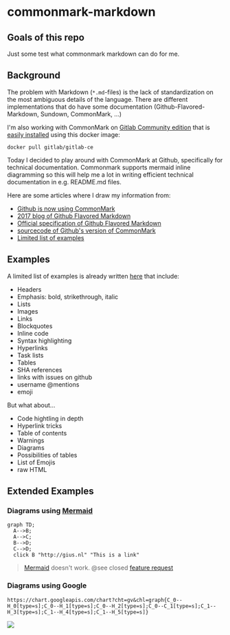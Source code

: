 # commonmark-markdown

## Goals of this repo

Just some test what commonmark markdown can do for me.

## Background

The problem with Markdown (`*.md`-files) is the lack of standardization on the most ambiguous details of the language. There are different implementations that do have some documentation (Github-Flavored-Markdown, Sundown, CommonMark, ...)

I'm also working with CommonMark on [Gitlab Community edition](https://about.gitlab.com/) that is [easily installed](https://hub.docker.com/r/gitlab/gitlab-ce/) using this docker image:

```docker
docker pull gitlab/gitlab-ce
```

Today I decided to play around with CommonMark at Github, specifically for technical documentation. Commonmark supports mermaid inline diagramming so this will help me a lot in writing efficient technical documentation in e.g. README.md files.

Here are some articles where I draw my information from:

- [Github is now using CommonMark](https://talk.commonmark.org/t/github-is-now-using-commonmark-and-a-modified-version-of-cmark/2365)
- [2017 blog of Github Flavored Markdown](https://github.blog/2017-03-14-a-formal-spec-for-github-markdown/)
- [Official specification of Github Flavored Markdown](https://github.github.com/gfm/)
- [sourcecode of Github's version of CommonMark](https://github.com/github/cmark-gfm)
- [Limited list of examples](https://guides.github.com/features/mastering-markdown/)

## Examples

A limited list of examples is already written [here](https://guides.github.com/features/mastering-markdown/) that include:

- Headers
- Emphasis: bold, strikethrough, italic
- Lists
- Images
- Links
- Blockquotes
- Inline code
- Syntax highlighting
- Hyperlinks
- Task lists
- Tables
- SHA references
- links with issues on github
- username @mentions
- emoji

But what about...

- Code hightling in depth
- Hyperlink tricks
- Table of contents
- Warnings
- Diagrams
- Possibilities of tables
- List of Emojis
- raw HTML

## Extended Examples

### Diagrams using [Mermaid](https://mermaid-js.github.io/mermaid/#/)

```mermaid
graph TD;
  A-->B;
  A-->C;
  B-->D;
  C-->D;
  click B "http://gius.nl" "This is a link"
```

> [Mermaid](https://mermaid-js.github.io/mermaid/#/) doesn't work. @see closed [feature request](https://github.com/github/markup/issues/533)

### Diagrams using Google

`https://chart.googleapis.com/chart?cht=gv&chl=graph{C_0--H_0[type=s];C_0--H_1[type=s];C_0--H_2[type=s];C_0--C_1[type=s];C_1--H_3[type=s];C_1--H_4[type=s];C_1--H_5[type=s]}`

![](https://chart.googleapis.com/chart?cht=gv&chl=graph{C_0--H_0[type=s];C_0--H_1[type=s];C_0--H_2[type=s];C_0--C_1[type=s];C_1--H_3[type=s];C_1--H_4[type=s];C_1--H_5[type=s]})
